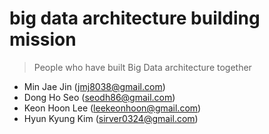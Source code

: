 # big data architecture building mission
> People who have built Big Data architecture together
* Min Jae Jin (jmj8038@gmail.com)
* Dong Ho Seo (seodh86@gmail.com)
* Keon Hoon Lee (leekeonhoon@gmail.com)
* Hyun Kyung Kim (sirver0324@gmail.com)
